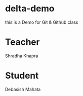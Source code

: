 # delta-demo

this is a Demo for Git &amp; Github class

# Teacher

Shradha Khapra

# Student

Debasish Mahata
